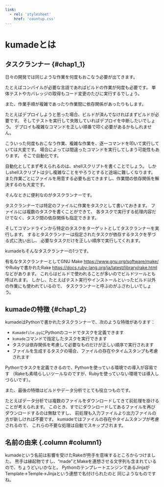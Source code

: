 ```yaml
---
link:
  - rel: 'stylesheet'
    href: 'countup.css'
---
```


# kumadeとは

## タスクランナー {#chap1_1}

日々の開発では同じような作業を何度もおこなう必要が出てきます。

たとえばコンパイルが必要な言語であればビルドの作業が何度も必要です。
単体テストやカバレッジの取得もコード変更のたびに実行するでしょう。

また、作業手順が複雑であったり作業間に依存関係があったりもします。

たとえばデプロイしようと思った場合、ビルドが済んでなければまずビルドが必要です。
そしてテストを実行して失敗していればデプロイを中断したいでしょう。
デプロイも複雑なコマンドを正しい順番で叩く必要があるかもしれません。

こういった何度もおこなう作業、複雑な作業を、逐一コマンドを叩いて実行していては大変です。
場合によっては間違ったコマンドを実行してしまう可能性もあります。
そこで自動化です。

自動化としてまず考えられるのは、shellスクリプトを書くことでしょう。
しかしshellスクリプトは少し複雑なことをやろうとすると途端に難しくなります。
また作業ごとにファイルを用意する必要も出てきますし、作業間の依存関係を解決するのも大変です。

そんなときに便利なのがタスクランナーです。

タスクランナーでは特定のファイルに作業をタスクとして書いておきます。
ファイルには複数のタスクを書くことができて、
各タスクで実行する処理内容だけでなく、タスク間の依存関係も指定できます。

そしてコマンドラインから特定のタスクをターゲットとしてタスクランナーを実行します。
するとタスクランナーは指定されたタスクが依存するタスクを芋づる式に洗い出し、
必要なタスクだけを正しい順序で実行してくれます。

kumadeもそんなタスクランナーの1つです。

有名なタスクランナーとしてGNU Make
<span class="footnote">https://www.gnu.org/software/make/</span>
やRubyで書かれたRake
<span class="footnote">https://docs.ruby-lang.org/ja/latest/library/rake.html</span>
などがあります。
これらはビルドで使われることが多いのでビルドツールとも呼ばれます。
しかし、たとえばテスト実行やインストールといったビルド以外の作業にも使われているので、
タスクランナーと呼ぶのがふさわしいでしょう。

## kumadeの特徴 {#chap1_2}

kumadeはPythonで書かれたタスクランナーで、次のような特徴があります：

- `Kumadefile.py`にPythonのコードでタスクを定義できます
- `kumade`コマンドで指定したタスクを実行できます
- タスクは依存関係を考慮して必要なものだけが正しい順序で実行されます
- ファイルを生成するタスクの場合、ファイルの存在やタイムスタンプも考慮されます

Pythonでタスクを定義できるので、Pythonを使っている環境での導入が容易です
（Rakeも素晴らしいツールなのですが、Rubyを使っていない環境では導入しづらいです）。

また、最後の特徴はビルドやデータ分析でとても役立つものです。

たとえばデータ分析では複数のファイルをダウンロードしてきて前処理を掛けることが考えられます。
このとき、すでにダウンロードしてあるファイルを再びダウンロードするのは無駄ですし、
前処理も入力ファイルより出力ファイルの方が新しければ不要です。
kumadeではファイルの存在やタイムスタンプが考慮されるので、
これらの不要な処理は自動でスキップされます。

## 名前の由来 {.column #column1}

kumadeという名前は影響を受けたRakeが熊手を意味するところからつけました。
熊手は縁起物ですし、“made”とMakeを連想させる文字列も含まれているので、ちょうどいいかなと。
PythonのテンプレートエンジンであるJinjaがTemplate→Temple→Jinjaという連想で名付けられたのと
同じようなものですね。
